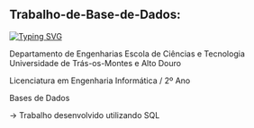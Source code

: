 ## Trabalho-de-Base-de-Dados:

[![Typing SVG](https://readme-typing-svg.herokuapp.com/?lines=SQL)](https://git.io/typing-svg)

Departamento de Engenharias Escola de Ciências e Tecnologia Universidade de Trás-os-Montes e Alto Douro

Licenciatura em Engenharia Informática / 2º Ano

Bases de Dados

-> Trabalho desenvolvido utilizando SQL

